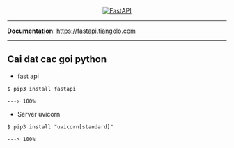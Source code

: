<p align="center">
  <a href="https://fastapi.tiangolo.com"><img src="https://fastapi.tiangolo.com/img/logo-margin/logo-teal.png" alt="FastAPI"></a>
</p>

---

**Documentation**: <a href="https://fastapi.tiangolo.com" target="_blank">https://fastapi.tiangolo.com</a>

---
 
 ## Cai dat cac goi python
 
 - fast api
 
 <div class="termy">
  
```console
$ pip3 install fastapi

---> 100%
```

</div>

- Server uvicorn

<div class="termy">

```console
$ pip3 install "uvicorn[standard]"

---> 100%
```

</div>
